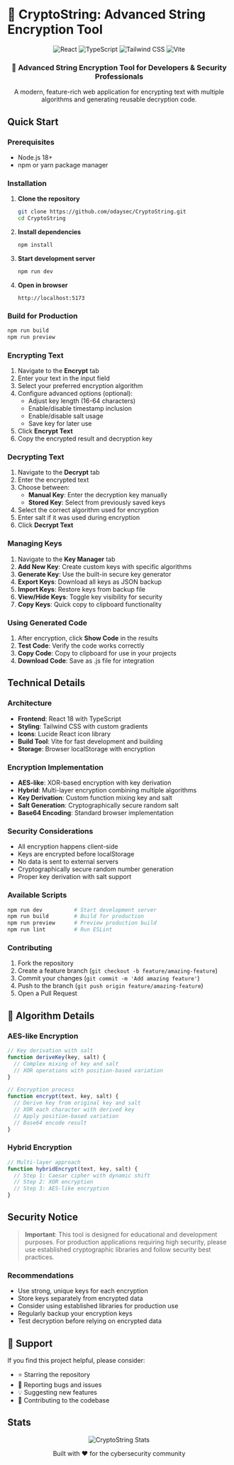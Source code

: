 # 🔐 CryptoString: Advanced String Encryption Tool

<div align="center">
  <img src="https://img.shields.io/badge/React-18.3.1-61DAFB?style=for-the-badge&logo=react&logoColor=white" alt="React">
  <img src="https://img.shields.io/badge/TypeScript-5.5.3-3178C6?style=for-the-badge&logo=typescript&logoColor=white" alt="TypeScript">
  <img src="https://img.shields.io/badge/Tailwind_CSS-3.4.1-38B2AC?style=for-the-badge&logo=tailwind-css&logoColor=white" alt="Tailwind CSS">
  <img src="https://img.shields.io/badge/Vite-5.4.2-646CFF?style=for-the-badge&logo=vite&logoColor=white" alt="Vite">
</div>

<div align="center">
  <h3>🚀 Advanced String Encryption Tool for Developers & Security Professionals</h3>
  <p>A modern, feature-rich web application for encrypting text with multiple algorithms and generating reusable decryption code.</p>
</div>



## Quick Start

### Prerequisites
- Node.js 18+ 
- npm or yarn package manager

### Installation

1. **Clone the repository**
   ```bash
   git clone https://github.com/odaysec/CryptoString.git
   cd CryptoString
   ```

2. **Install dependencies**
   ```bash
   npm install
   ```

3. **Start development server**
   ```bash
   npm run dev
   ```

4. **Open in browser**
   ```
   http://localhost:5173
   ```

### Build for Production

```bash
npm run build
npm run preview
```


### **Encrypting Text**

1. Navigate to the **Encrypt** tab
2. Enter your text in the input field
3. Select your preferred encryption algorithm
4. Configure advanced options (optional):
   - Adjust key length (16-64 characters)
   - Enable/disable timestamp inclusion
   - Enable/disable salt usage
   - Save key for later use
5. Click **Encrypt Text**
6. Copy the encrypted result and decryption key

### **Decrypting Text**

1. Navigate to the **Decrypt** tab
2. Enter the encrypted text
3. Choose between:
   - **Manual Key**: Enter the decryption key manually
   - **Stored Key**: Select from previously saved keys
4. Select the correct algorithm used for encryption
5. Enter salt if it was used during encryption
6. Click **Decrypt Text**

### **Managing Keys**

1. Navigate to the **Key Manager** tab
2. **Add New Key**: Create custom keys with specific algorithms
3. **Generate Key**: Use the built-in secure key generator
4. **Export Keys**: Download all keys as JSON backup
5. **Import Keys**: Restore keys from backup file
6. **View/Hide Keys**: Toggle key visibility for security
7. **Copy Keys**: Quick copy to clipboard functionality

### **Using Generated Code**

1. After encryption, click **Show Code** in the results
2. **Test Code**: Verify the code works correctly
3. **Copy Code**: Copy to clipboard for use in your projects
4. **Download Code**: Save as .js file for integration



## Technical Details

### **Architecture**
- **Frontend**: React 18 with TypeScript
- **Styling**: Tailwind CSS with custom gradients
- **Icons**: Lucide React icon library
- **Build Tool**: Vite for fast development and building
- **Storage**: Browser localStorage with encryption

### **Encryption Implementation**
- **AES-like**: XOR-based encryption with key derivation
- **Hybrid**: Multi-layer encryption combining multiple algorithms
- **Key Derivation**: Custom function mixing key and salt
- **Salt Generation**: Cryptographically secure random salt
- **Base64 Encoding**: Standard browser implementation

### **Security Considerations**
- All encryption happens client-side
- Keys are encrypted before localStorage
- No data is sent to external servers
- Cryptographically secure random number generation
- Proper key derivation with salt support


### **Available Scripts**
```bash
npm run dev          # Start development server
npm run build        # Build for production
npm run preview      # Preview production build
npm run lint         # Run ESLint
```

### **Contributing**
1. Fork the repository
2. Create a feature branch (`git checkout -b feature/amazing-feature`)
3. Commit your changes (`git commit -m 'Add amazing feature'`)
4. Push to the branch (`git push origin feature/amazing-feature`)
5. Open a Pull Request



## 📝 Algorithm Details

### **AES-like Encryption**
```javascript
// Key derivation with salt
function deriveKey(key, salt) {
  // Complex mixing of key and salt
  // XOR operations with position-based variation
}

// Encryption process
function encrypt(text, key, salt) {
  // Derive key from original key and salt
  // XOR each character with derived key
  // Apply position-based variation
  // Base64 encode result
}
```

### **Hybrid Encryption**
```javascript
// Multi-layer approach
function hybridEncrypt(text, key, salt) {
  // Step 1: Caesar cipher with dynamic shift
  // Step 2: XOR encryption
  // Step 3: AES-like encryption
}
```



## Security Notice

> **Important**: This tool is designed for educational and development purposes. For production applications requiring high security, please use established cryptographic libraries and follow security best practices.

### **Recommendations**
- Use strong, unique keys for each encryption
- Store keys separately from encrypted data
- Consider using established libraries for production use
- Regularly backup your encryption keys
- Test decryption before relying on encrypted data


## 🤝 Support

If you find this project helpful, please consider:
- ⭐ Starring the repository
- 🐛 Reporting bugs and issues
- 💡 Suggesting new features
- 🔄 Contributing to the codebase



## Stats

<div align="center">
  <img src="https://github-readme-stats.vercel.app/api/pin/?username=odaysec&repo=CryptoString&theme=dark&bg_color=0d1117&border_color=30363d" alt="CryptoString Stats">
</div>



<div align="center">
  <p>Built with ❤️ for the cybersecurity community</p>
</div>
